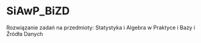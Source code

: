 # SiAwP_BiZD
Rozwiązanie zadań na przedmioty: Statystyka i Algebra w Praktyce i Bazy i Źródła Danych
